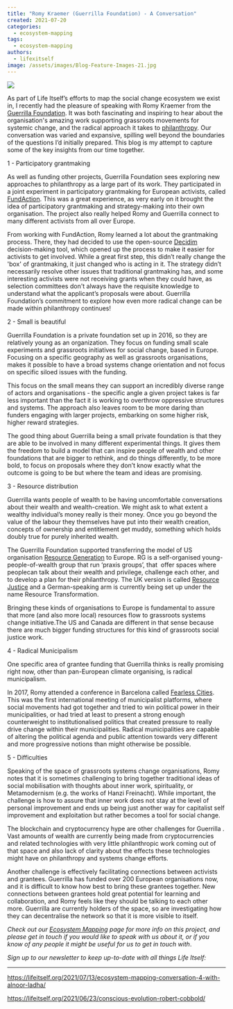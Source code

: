 ```yaml
---
title: "Romy Kraemer (Guerrilla Foundation) - A Conversation"
created: 2021-07-20
categories: 
  - ecosystem-mapping
tags: 
  - ecosystem-mapping
authors: 
  - lifexitself
image: /assets/images/Blog-Feature-Images-21.jpg
---
```


![](/assets/images/Blog-Feature-Images-21-1024x576.jpg)

As part of Life Itself’s efforts to map the social change ecosystem we exist in, I recently had the pleasure of speaking with Romy Kraemer from the [Guerrilla Foundation](https://guerrillafoundation.org/). It was both fascinating and inspiring to hear about the organisation's amazing work supporting grassroots movements for systemic change, and the radical approach it takes to [philanthropy](https://guerrillafoundation.org/how-to-become-a-progressive-philanthropist/). Our conversation was varied and expansive, spilling well beyond the boundaries of the questions I’d initially prepared. This blog is my attempt to capture some of the key insights from our time together.

1 - Participatory grantmaking

As well as funding other projects, Guerrilla Foundation sees exploring new approaches to philanthropy as a large part of its work. They participated in a joint experiment in participatory grantmaking for European activists, called [FundAction](https://fundaction.eu/#how/2). This was a great experience, as very early on it brought the idea of participatory grantmaking and strategy-making into their own organisation. The project also really helped Romy and Guerrilla connect to many different activists from all over Europe. 

From working with FundAction, Romy learned a lot about the grantmaking process. There, they had decided to use the open-source [Decidim](https://decidim.org/) decision-making tool, which opened up the process to make it easier for activists to get involved. While a great first step, this didn’t really change the 'box' of grantmaking, it just changed who is acting in it. The strategy didn’t necessarily resolve other issues that traditional grantmaking has, and some interesting activists were not receiving grants when they could have, as selection committees don't always have the requisite knowledge to understand what the applicant’s proposals were about. Guerrilla Foundation’s commitment to explore how even more radical change can be made within philanthropy continues! 

2 - Small is beautiful

Guerrilla Foundation is a private foundation set up in 2016, so they are relatively young as an organization. They focus on funding small scale experiments and grassroots initiatives for social change, based in Europe. Focusing on a specific geography as well as grassroots organisations, makes it possible to have a broad systems change orientation and not focus on specific siloed issues with the funding.

This focus on the small means they can support an incredibly diverse range of actors and organisations - the specific angle a given project takes is far less important than the fact it is working to overthrow oppressive structures and systems. The approach also leaves room to be more daring than funders engaging with larger projects, embarking on some higher risk, higher reward strategies.  

The good thing about Guerrilla being a small private foundation is that they are able to be involved in many different experimental things. It gives them the freedom to build a model that can inspire people of wealth and other foundations that are bigger to rethink, and do things differently, to be more bold, to focus on proposals where they don’t know exactly what the outcome is going to be but where the team and ideas are promising. 

3 - Resource distribution

Guerrilla wants people of wealth to be having uncomfortable conversations about their wealth and wealth-creation. We might ask to what extent a wealthy individual’s money really is their money. Once you go beyond the value of the labour they themselves have put into their wealth creation, concepts of ownership and entitlement get muddy, something which holds doubly true for purely inherited wealth. 

The Guerrilla Foundation supported transferring the model of US organisation [Resource Generation](https://resourcegeneration.org/) to Europe. RG is a self-organised young-people-of-wealth group that run ‘praxis groups’, that  offer spaces where peoplecan talk about their wealth and privilege, challenge each other, and to develop a plan for their philanthropy. The UK version is called [Resource Justice](https://www.resourcejustice.co.uk/) and a German-speaking arm is currently being set up under the name Resource Transformation. 

Bringing these kinds of organisations to Europe is fundamental to assure that more (and also more local) resources flow to grassroots systems change initiative.The US and Canada are different in that sense because there are much bigger funding structures for this kind of grassroots social justice work. 

4 - Radical Municipalism

One specific area of grantee funding that Guerrilla thinks is really promising right now, other than pan-European climate organising, is radical municipalism.

In 2017, Romy attended a conference in Barcelona called [Fearless Cities](https://www.fearlesscities.com/). This was the first international meeting of municipalist platforms, where social movements had got together and tried to win political power in their municipalities, or had tried at least to present a strong enough counterweight to institutionalised politics that created pressure to really drive change within their municipalities. Radical municipalities are capable of altering the political agenda and public attention towards very different and more progressive notions than might otherwise be possible. 

5 - Difficulties

Speaking of the space of grassroots systems change organisations, Romy notes that it is sometimes challenging to bring together traditional ideas of social mobilisation with thoughts about inner work, spirituality, or Metamodernism (e.g. the works of Hanzi Freinacht). While important, the challenge is how to assure that inner work does not stay at the level of personal improvement and ends up being just another way for capitalist self improvement and exploitation but rather becomes a tool for social change. 

The blockchain and cryptocurrency hype are other challenges for Guerrilla . Vast amounts of wealth are currently being made from cryptocurrencies and related technologies with very little philanthropic work coming out of that space and also lack of clarity about the effects these technologies might have on philanthropy and systems change efforts. 

Another challenge is effectively facilitating connections between activists and grantees. Guerrilla has funded over 200 European organisations now, and it is difficult to know how best to bring these grantees together. New connections between grantees hold great potential for learning and collaboration, and Romy feels like they should be talking to each other more. Guerrilla are currently holders of the space, so are investigating how they can decentralise the network so that it is more visible to itself.

_Check out our [Ecosystem Mapping](https://lifeitself.org/ecosystem-mapping/) page for more info on this project, and please get in touch if you would like to speak with us about it, or if you know of any people it might be useful for us to get in touch with_.

_Sign up to our newsletter to keep up-to-date with all things Life Itself:_

* * *

https://lifeitself.org/2021/07/13/ecosystem-mapping-conversation-4-with-alnoor-ladha/

https://lifeitself.org/2021/06/23/conscious-evolution-robert-cobbold/
